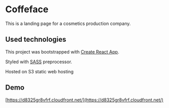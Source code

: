 # Coffeface

This is a landing page for a cosmetics production company.

## Used technologies

This project was bootstrapped with [Create React App](https://github.com/facebook/create-react-app).

Styled with [SASS](https://sass-lang.com/) preprocessor.

Hosted on S3 static web hosting

## Demo

[https://d8325gr8vfrf.cloudfront.net/](https://d8325gr8vfrf.cloudfront.net/)
